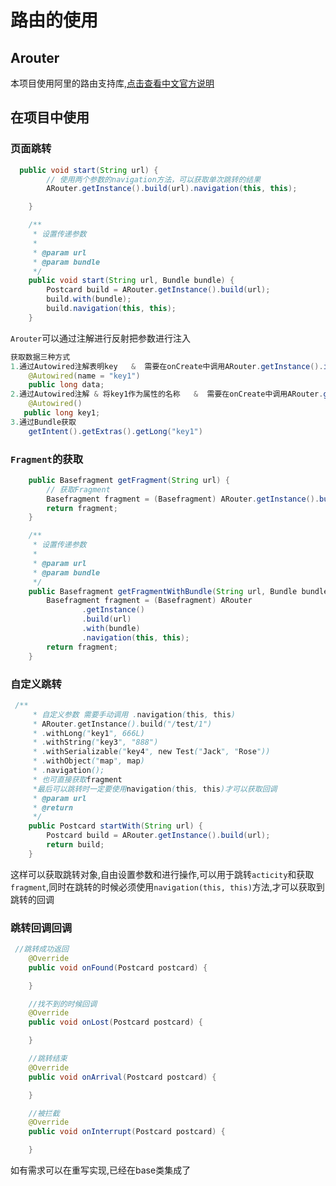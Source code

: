 # 路由的使用

## Arouter

本项目使用阿里的路由支持库,[点击查看中文官方说明](https://github.com/alibaba/ARouter/blob/master/README_CN.md)

## 在项目中使用

### 页面跳转

```java
  public void start(String url) {
        // 使用两个参数的navigation方法，可以获取单次跳转的结果
        ARouter.getInstance().build(url).navigation(this, this);

    }

    /**
     * 设置传递参数
     *
     * @param url
     * @param bundle
     */
    public void start(String url, Bundle bundle) {
        Postcard build = ARouter.getInstance().build(url);
        build.with(bundle);
        build.navigation(this, this);
    }
```

`Arouter`可以通过注解进行反射把参数进行注入

```java
获取数据三种方式
1.通过Autowired注解表明key   &  需要在onCreate中调用ARouter.getInstance().inject(this);配合使用
    @Autowired(name = "key1")
    public long data;
2.通过Autowired注解 & 将key1作为属性的名称   &  需要在onCreate中调用ARouter.getInstance().inject(this);配合使用
    @Autowired()
   public long key1;
3.通过Bundle获取
    getIntent().getExtras().getLong("key1")
```

### `Fragment`的获取

```java
    public Basefragment getFragment(String url) {
        // 获取Fragment
        Basefragment fragment = (Basefragment) ARouter.getInstance().build(url).navigation(this, this);
        return fragment;
    }

    /**
     * 设置传递参数
     *
     * @param url
     * @param bundle
     */
    public Basefragment getFragmentWithBundle(String url, Bundle bundle) {
        Basefragment fragment = (Basefragment) ARouter
                .getInstance()
                .build(url)
                .with(bundle)
                .navigation(this, this);
        return fragment;
    }

```

### 自定义跳转

```java
 /**
     * 自定义参数 需要手动调用 .navigation(this, this)
     * ARouter.getInstance().build("/test/1")
     * .withLong("key1", 666L)
     * .withString("key3", "888")
     * .withSerializable("key4", new Test("Jack", "Rose"))
     * .withObject("map", map)
     * .navigation();
     * 也可直接获取fragment
     *最后可以跳转时一定要使用navigation(this, this)才可以获取回调
     * @param url
     * @return
     */
    public Postcard startWith(String url) {
        Postcard build = ARouter.getInstance().build(url);
        return build;
    }
```

这样可以获取跳转对象,自由设置参数和进行操作,可以用于跳转`acticity`和获取`fragment`,同时在跳转的时候必须使用`navigation(this, this)`方法,才可以获取到跳转的回调

### 跳转回调回调

```java
 //跳转成功返回
    @Override
    public void onFound(Postcard postcard) {

    }

    //找不到的时候回调
    @Override
    public void onLost(Postcard postcard) {

    }

    //跳转结束
    @Override
    public void onArrival(Postcard postcard) {

    }

    //被拦截
    @Override
    public void onInterrupt(Postcard postcard) {

    }
```

如有需求可以在重写实现,已经在base类集成了



